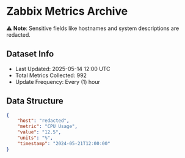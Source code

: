 # Zabbix Metrics Archive

⚠️ **Note**: Sensitive fields like hostnames and system descriptions are redacted.

## Dataset Info
- Last Updated: 2025-05-14 12:00 UTC
- Total Metrics Collected: 992
- Update Frequency: Every (1) hour

## Data Structure
```json
{
    "host": "redacted",
    "metric": "CPU Usage",
    "value": "12.5",
    "units": "%",
    "timestamp": "2024-05-21T12:00:00"
}
```
